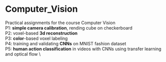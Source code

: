 # Computer_Vision

Practical assignments for the course Computer Vision \
P1: **simple camera calibration**, rending cube on checkerboard \
P2: voxel-based **3d reconstruction** \
P3: **color**-based voxel labeling \
P4: training and validating **CNNs** on MNIST fashion dataset \
P5: **human action classification** in videos with CNNs using transfer learning and optical flow \

